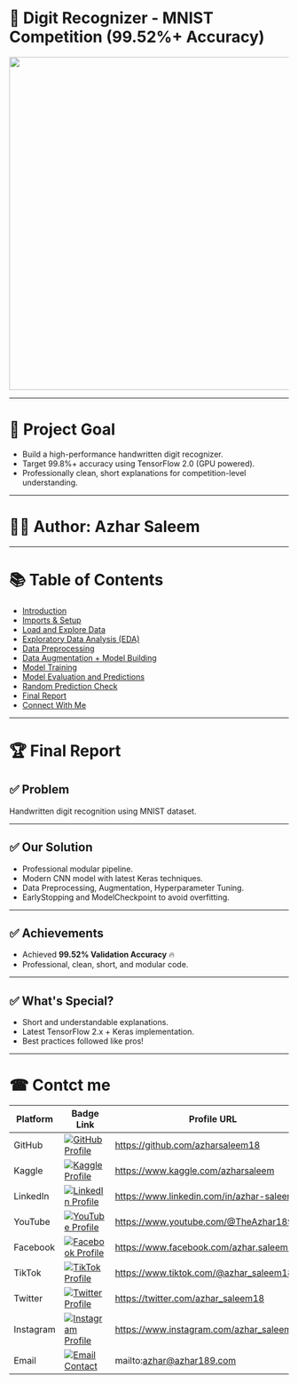 # 🧠 Digit Recognizer - MNIST Competition (99.52%+ Accuracy)

<p align="center">
  <img src="https://upload.wikimedia.org/wikipedia/commons/2/27/MnistExamples.png" width="600"/>
</p>

---

# 🎯 Project Goal
- Build a high-performance handwritten digit recognizer.
- Target 99.8%+ accuracy using TensorFlow 2.0 (GPU powered).
- Professionally clean, short explanations for competition-level understanding.

---

# 👨‍💻 Author: Azhar Saleem

---

# 📚 Table of Contents

- [Introduction](#introduction)
- [Imports & Setup](#imports--setup)
- [Load and Explore Data](#load-and-explore-data)
- [Exploratory Data Analysis (EDA)](#exploratory-data-analysis-eda)
- [Data Preprocessing](#data-preprocessing)
- [Data Augmentation + Model Building](#data-augmentation--model-building)
- [Model Training](#model-training)
- [Model Evaluation and Predictions](#model-evaluation-and-predictions)
- [Random Prediction Check](#random-prediction-check)
- [Final Report](#final-report)
- [Connect With Me](#connect-with-me)



---

# 🏆 Final Report

## ✅ Problem
Handwritten digit recognition using MNIST dataset.

---

## ✅ Our Solution
- Professional modular pipeline.
- Modern CNN model with latest Keras techniques.
- Data Preprocessing, Augmentation, Hyperparameter Tuning.
- EarlyStopping and ModelCheckpoint to avoid overfitting.

---

## ✅ Achievements
- Achieved **99.52% Validation Accuracy** 🔥
- Professional, clean, short, and modular code.

---

## ✅ What's Special?
- Short and understandable explanations.
- Latest TensorFlow 2.x + Keras implementation.
- Best practices followed like pros!



---

# ☎ Contct me

| Platform        | Badge Link                                                                                                 | Profile URL                          |
|-----------------|-----------------------------------------------------------------------------------------------------------|--------------------------------------|
| GitHub          | [![GitHub Profile](https://img.shields.io/badge/GitHub-Profile-blue?style=for-the-badge&logo=github)](https://github.com/azharsaleem18) | https://github.com/azharsaleem18     |
| Kaggle          | [![Kaggle Profile](https://img.shields.io/badge/Kaggle-Profile-blue?style=for-the-badge&logo=kaggle)](https://www.kaggle.com/azharsaleem) | https://www.kaggle.com/azharsaleem   |
| LinkedIn        | [![LinkedIn Profile](https://img.shields.io/badge/LinkedIn-Profile-blue?style=for-the-badge&logo=linkedin)](https://www.linkedin.com/in/azhar-saleem/) | https://www.linkedin.com/in/azhar-saleem |
| YouTube         | [![YouTube Profile](https://img.shields.io/badge/YouTube-Profile-red?style=for-the-badge&logo=youtube)](https://www.youtube.com/@TheAzhar189) | https://www.youtube.com/@TheAzhar189 |
| Facebook        | [![Facebook Profile](https://img.shields.io/badge/Facebook-Profile-blue?style=for-the-badge&logo=facebook)](https://www.facebook.com/azhar.saleem1472/) | https://www.facebook.com/azhar.saleem1472 |
| TikTok          | [![TikTok Profile](https://img.shields.io/badge/TikTok-Profile-blue?style=for-the-badge&logo=tiktok)](https://www.tiktok.com/@azhar_saleem18) | https://www.tiktok.com/@azhar_saleem18 |
| Twitter         | [![Twitter Profile](https://img.shields.io/badge/Twitter-Profile-blue?style=for-the-badge&logo=twitter)](https://twitter.com/azhar_saleem18) | https://twitter.com/azhar_saleem18   |
| Instagram       | [![Instagram Profile](https://img.shields.io/badge/Instagram-Profile-blue?style=for-the-badge&logo=instagram)](https://www.instagram.com/azhar_saleem18/) | https://www.instagram.com/azhar_saleem18 |
| Email           | [![Email Contact](https://img.shields.io/badge/Email-Contact%20Me-red?style=for-the-badge&logo=gmail)](mailto:azhar@azhar189.com) | mailto:azhar@azhar189.com            |
